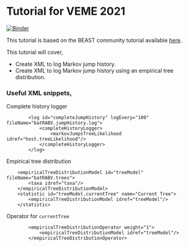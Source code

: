 # Tutorial for VEME 2021

[![Binder](https://mybinder.org/badge_logo.svg)](https://mybinder.org/v2/gh/gkarthik/veme-2021-tutorial/HEAD?filepath=notebook%2Fexplore_jumps.ipynb)

This tutorial is based on the BEAST community tutorial available [here](https://beast.community/markov_jumps_rewards).

This tutorial will cover,
* Create XML to log Markov jump history.
* Create XML to log Markov jump history using an empirical tree distribution.

### Useful XML snippets,


Complete history logger

```
		<log id="completeJumpHistory" logEvery="100" fileName="batRABV.jumpHistory.log">
			<completeHistoryLogger>
				<markovJumpsTreeLikelihood idref="host.treeLikelihood"/>				
			</completeHistoryLogger>
		</log>
```

Empirical tree distribution
```
	<empiricalTreeDistributionModel id="treeModel" fileName="batRABV.trees">
		<taxa idref="taxa"/>
	</empiricalTreeDistributionModel>
	<statistic id="treeModel.currentTree" name="Current Tree">
		<empiricalTreeDistributionModel idref="treeModel"/>
	</statistic>
```

Operator for `currentTree`

```
		<empiricalTreeDistributionOperator weight="1">
			<empiricalTreeDistributionModel idref="treeModel"/>
		</empiricalTreeDistributionOperator>
```

